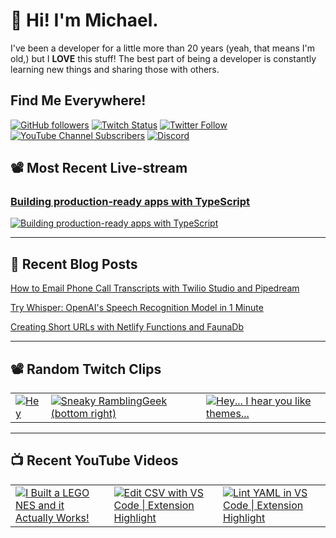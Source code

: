 # 👋 Hi! I'm Michael.

I've been a developer for a little more than 20 years (yeah, that means I'm old,)
but I **LOVE** this stuff! The best part of being a developer is constantly
learning new things and sharing those with others. 

## Find Me Everywhere!

[![GitHub followers](https://img.shields.io/github/followers/michaeljolley?style=social)](https://github.com/michaeljolley) [![Twitch Status](https://img.shields.io/twitch/status/baldbeardedbuilder?style=social)](https://twitch.tv/baldbeardedbuilder) [![Twitter Follow](https://img.shields.io/twitter/follow/michaeljolley?style=social)](https://twitter.com/michaeljolley) [![YouTube Channel Subscribers](https://img.shields.io/youtube/channel/subscribers/UCn2FoDbv_veJB_UbrF93_jw?style=social)](https://youtube.com/baldbeardedbuilder) [![Discord](https://img.shields.io/discord/565665509350178827)](https://discord.gg/XSG7HJm)

## 📽️ Most Recent Live-stream

<a href="https://www.twitch.tv/videos/1809662708" target="_blank">
  <h3>Building production-ready apps with TypeScript</h3>
  <img src="https://static-cdn.jtvnw.net/cf_vods/d1m7jfoe9zdc1j/d83e6c1e35a3b837d376_baldbeardedbuilder_48415997517_1683050848//thumb/thumb0-480x272.jpg" alt="Building production-ready apps with TypeScript"/>
</a>

---


## 📝 Recent Blog Posts

[How to Email Phone Call Transcripts with Twilio Studio and Pipedream](https://baldbeardedbuilder.com/blog/blog/)

[Try Whisper: OpenAI&#39;s Speech Recognition Model in 1 Minute](https://baldbeardedbuilder.com/blog/blog/)

[Creating Short URLs with Netlify Functions and FaunaDb](https://baldbeardedbuilder.com/blog/blog/)


---

## 📽️ Random Twitch Clips

<table>
  <tr>
    <td>
      <a href="https://clips.twitch.tv/RudeSmallZucchiniBIRB" target="_blank">
        <img src="https://clips-media-assets2.twitch.tv/AT-cm%7C776983357-preview-480x272.jpg" alt="Hey"/>
      </a>
    </td>
    <td>
      <a href="https://clips.twitch.tv/ZealousMotionlessMageVoHiYo" target="_blank">
        <img src="https://clips-media-assets2.twitch.tv/AT-cm%7C858708684-preview-480x272.jpg" alt="Sneaky RamblingGeek (bottom right)"/>
      </a>
    </td>
    <td>
      <a href="https://clips.twitch.tv/JollyAverageOxStoneLightning" target="_blank">
        <img src="https://clips-media-assets2.twitch.tv/AT-cm%7C884458295-preview-480x272.jpg" alt="Hey... I hear you like themes..."/>
      </a>
    </td>
  </tr>
</table>

---

## 📺 Recent YouTube Videos

<table>
  <tr>
    <td>
      <a href="https://www.youtube.com/watch?v=_osa3vgUiCg" target="_blank">
        <img style="align=center" src="https://i2.ytimg.com/vi/_osa3vgUiCg/mqdefault.jpg" alt="I Built a LEGO NES and it Actually Works!"/>
      </a>
    </td>
    <td>
      <a href="https://www.youtube.com/watch?v=9nXXWOHjU24" target="_blank">
        <img style="align=center" src="https://i2.ytimg.com/vi/9nXXWOHjU24/mqdefault.jpg" alt="Edit CSV with VS Code | Extension Highlight"/>
      </a>
    </td>
    <td>
      <a href="https://www.youtube.com/watch?v=OjkbonKOzec" target="_blank">
        <img style="align=center" src="https://i2.ytimg.com/vi/OjkbonKOzec/mqdefault.jpg" alt="Lint YAML in VS Code | Extension Highlight"/>
      </a>
    </td>
  </tr>
</table>
